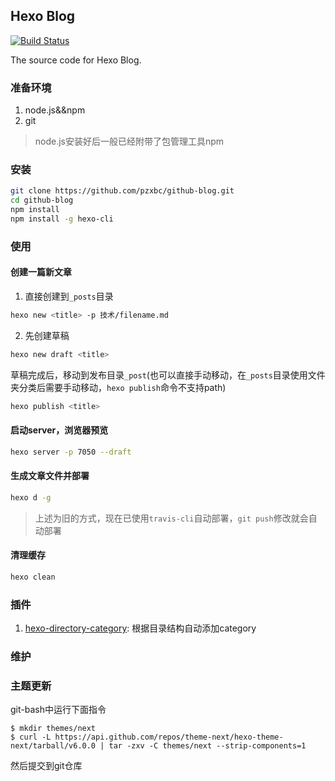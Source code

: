 ## Hexo Blog
[![Build Status](https://travis-ci.org/pzxbc/github-blog.svg?branch=master)](https://travis-ci.org/pzxbc/github-blog)

The source code for Hexo Blog.

### 准备环境

1. node.js&&npm
2. git

> node.js安装好后一般已经附带了包管理工具npm

### 安装

``` bash
git clone https://github.com/pzxbc/github-blog.git
cd github-blog
npm install
npm install -g hexo-cli
```

### 使用

#### 创建一篇新文章

1. 直接创建到`_posts`目录

``` bash
hexo new <title> -p 技术/filename.md
```

2. 先创建草稿

``` bash
hexo new draft <title>
```

草稿完成后，移动到发布目录`_post`(也可以直接手动移动，在`_posts`目录使用文件夹分类后需要手动移动，`hexo publish`命令不支持path)

``` bash
hexo publish <title>
```

#### 启动server，浏览器预览

``` bash
hexo server -p 7050 --draft
```

#### 生成文章文件并部署

``` bash
hexo d -g
```

> 上述为旧的方式，现在已使用`travis-cli`自动部署，`git push`修改就会自动部署

#### 清理缓存

``` bash
hexo clean
```

### 插件

1. [hexo-directory-category](https://github.com/zthxxx/hexo-directory-category): 根据目录结构自动添加category


### 维护

### 主题更新

git-bash中运行下面指令

``` shell
$ mkdir themes/next
$ curl -L https://api.github.com/repos/theme-next/hexo-theme-next/tarball/v6.0.0 | tar -zxv -C themes/next --strip-components=1
```

然后提交到git仓库